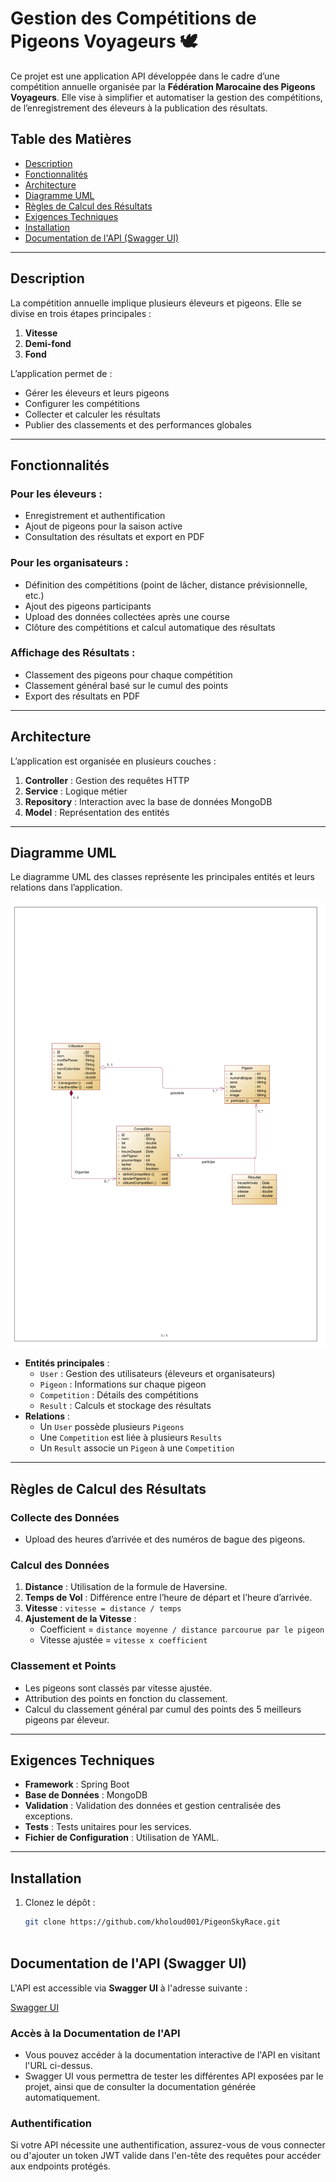 # Gestion des Compétitions de Pigeons Voyageurs 🕊️

Ce projet est une application API développée dans le cadre d’une compétition annuelle organisée par la **Fédération Marocaine des Pigeons Voyageurs**. Elle vise à simplifier et automatiser la gestion des compétitions, de l’enregistrement des éleveurs à la publication des résultats.

## Table des Matières
- [Description](#description)
- [Fonctionnalités](#fonctionnalités)
- [Architecture](#architecture)
- [Diagramme UML](#diagramme-uml)
- [Règles de Calcul des Résultats](#règles-de-calcul-des-résultats)
- [Exigences Techniques](#exigences-techniques)
- [Installation](#installation)
- [Documentation de l'API (Swagger UI)](##documentation-de-lapi-swagger-ui)


---

## Description
La compétition annuelle implique plusieurs éleveurs et pigeons. Elle se divise en trois étapes principales : 
1. **Vitesse**
2. **Demi-fond**
3. **Fond**

L’application permet de :
- Gérer les éleveurs et leurs pigeons
- Configurer les compétitions
- Collecter et calculer les résultats
- Publier des classements et des performances globales

---

## Fonctionnalités
### Pour les éleveurs :
- Enregistrement et authentification
- Ajout de pigeons pour la saison active
- Consultation des résultats et export en PDF

### Pour les organisateurs :
- Définition des compétitions (point de lâcher, distance prévisionnelle, etc.)
- Ajout des pigeons participants
- Upload des données collectées après une course
- Clôture des compétitions et calcul automatique des résultats

### Affichage des Résultats :
- Classement des pigeons pour chaque compétition
- Classement général basé sur le cumul des points
- Export des résultats en PDF

---

## Architecture
L’application est organisée en plusieurs couches :
1. **Controller** : Gestion des requêtes HTTP
2. **Service** : Logique métier
3. **Repository** : Interaction avec la base de données MongoDB
4. **Model** : Représentation des entités

---

## Diagramme UML

Le diagramme UML des classes représente les principales entités et leurs relations dans l’application.

![UML Diagramme](./uml_diagram.png)

- **Entités principales** :
  - `User` : Gestion des utilisateurs (éleveurs et organisateurs)
  - `Pigeon` : Informations sur chaque pigeon
  - `Competition` : Détails des compétitions
  - `Result` : Calculs et stockage des résultats
- **Relations** :
  - Un `User` possède plusieurs `Pigeons`
  - Une `Competition` est liée à plusieurs `Results`
  - Un `Result` associe un `Pigeon` à une `Competition`

---

## Règles de Calcul des Résultats
### Collecte des Données
- Upload des heures d’arrivée et des numéros de bague des pigeons.

### Calcul des Données
1. **Distance** : Utilisation de la formule de Haversine.
2. **Temps de Vol** : Différence entre l’heure de départ et l’heure d’arrivée.
3. **Vitesse** : `vitesse = distance / temps`
4. **Ajustement de la Vitesse** :  
   - Coefficient = `distance moyenne / distance parcourue par le pigeon`
   - Vitesse ajustée = `vitesse x coefficient`

### Classement et Points
- Les pigeons sont classés par vitesse ajustée.
- Attribution des points en fonction du classement.
- Calcul du classement général par cumul des points des 5 meilleurs pigeons par éleveur.

---

## Exigences Techniques
- **Framework** : Spring Boot
- **Base de Données** : MongoDB
- **Validation** : Validation des données et gestion centralisée des exceptions.
- **Tests** : Tests unitaires pour les services.
- **Fichier de Configuration** : Utilisation de YAML.

---

## Installation
1. Clonez le dépôt :
   ```bash
   git clone https://github.com/kholoud001/PigeonSkyRace.git



## Documentation de l'API (Swagger UI)

L'API est accessible via **Swagger UI** à l'adresse suivante :

[Swagger UI](http://localhost:8080/swagger-ui/index.html)

### Accès à la Documentation de l'API

- Vous pouvez accéder à la documentation interactive de l'API en visitant l'URL ci-dessus.
- Swagger UI vous permettra de tester les différentes API exposées par le projet, ainsi que de consulter la documentation générée automatiquement.

### Authentification
Si votre API nécessite une authentification, assurez-vous de vous connecter ou d'ajouter un token JWT valide dans l'en-tête des requêtes pour accéder aux endpoints protégés.

 
